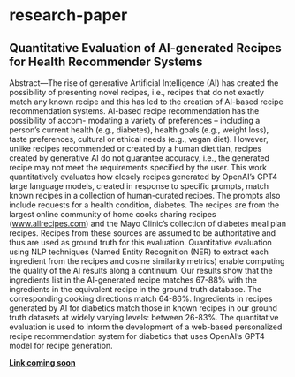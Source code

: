 # research-paper

## Quantitative Evaluation of AI-generated Recipes for Health Recommender Systems

Abstract—The rise of generative Artificial Intelligence (AI)
has created the possibility of presenting novel recipes, i.e.,
recipes that do not exactly match any known recipe and this has
led to the creation of AI-based recipe recommendation systems.
AI-based recipe recommendation has the possibility of accom-
modating a variety of preferences – including a person’s current
health (e.g., diabetes), health goals (e.g., weight loss), taste
preferences, cultural or ethical needs (e.g., vegan diet). However,
unlike recipes recommended or created by a human dietitian,
recipes created by generative AI do not guarantee accuracy, i.e.,
the generated recipe may not meet the requirements specified
by the user. This work quantitatively evaluates how closely
recipes generated by OpenAI’s GPT4 large language models,
created in response to specific prompts, match known recipes
in a collection of human-curated recipes. The prompts also
include requests for a health condition, diabetes. The recipes
are from the largest online community of home cooks sharing
recipes (www.allrecipes.com) and the Mayo Clinic’s collection
of diabetes meal plan recipes. Recipes from these sources are
assumed to be authoritative and thus are used as ground
truth for this evaluation. Quantitative evaluation using NLP
techniques (Named Entity Recognition (NER) to extract each
ingredient from the recipes and cosine similarity metrics) enable
computing the quality of the AI results along a continuum.
Our results show that the ingredients list in the AI-generated
recipe matches 67-88% with the ingredients in the equivalent
recipe in the ground truth database. The corresponding cooking
directions match 64-86%. Ingredients in recipes generated by
AI for diabetics match those in known recipes in our ground
truth datasets at widely varying levels: between 26-83%. The
quantitative evaluation is used to inform the development of
a web-based personalized recipe recommendation system for
diabetics that uses OpenAI’s GPT4 model for recipe generation.

**[Link coming soon]()**
